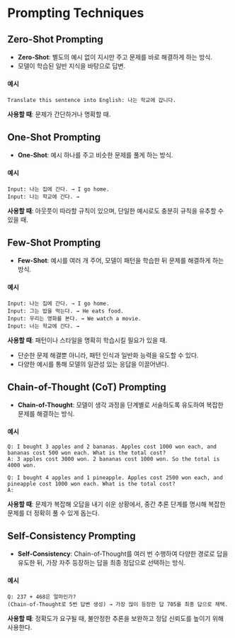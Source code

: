# Prompting Techniques


## Zero-Shot Prompting
- **Zero-Shot**: 별도의 예시 없이 지시만 주고 문제를 바로 해결하게 하는 방식.
- 모델이 학습된 일반 지식을 바탕으로 답변.

#### 예시
```
Translate this sentence into English: 나는 학교에 갑니다.
```

**사용할 때**: 문제가 간단하거나 명확할 때.


## One-Shot Prompting
- **One-Shot**: 예시 하나를 주고 비슷한 문제를 풀게 하는 방식.

#### 예시
```
Input: 나는 집에 간다. → I go home.
Input: 나는 학교에 간다. →
```

**사용할 때**: 아웃풋이 따라할 규칙이 있으며, 단일한 예시로도 충분히 규칙을 유추할 수 있을 때.


## Few-Shot Prompting
- **Few-Shot**: 예시를 여러 개 주어, 모델이 패턴을 학습한 뒤 문제를 해결하게 하는 방식.

#### 예시
```
Input: 나는 집에 간다. → I go home.
Input: 그는 밥을 먹는다. → He eats food.
Input: 우리는 영화를 본다. → We watch a movie.
Input: 너는 학교에 간다. →
```

**사용할 때**: 패턴이나 스타일을 명확히 학습시킬 필요가 있을 때.
- 단순한 문제 해결뿐 아니라, 패턴 인식과 일반화 능력을 유도할 수 있다.
- 다양한 예시를 통해 모델의 일관성 있는 응답을 이끌어낸다.


## Chain-of-Thought (CoT) Prompting
- **Chain-of-Thought**: 모델이 생각 과정을 단계별로 서술하도록 유도하여 복잡한 문제를 해결하는 방식.

#### 예시
```
Q: I bought 3 apples and 2 bananas. Apples cost 1000 won each, and bananas cost 500 won each. What is the total cost?
A: 3 apples cost 3000 won. 2 bananas cost 1000 won. So the total is 4000 won.

Q: I bought 4 apples and 1 pineapple. Apples cost 2500 won each, and pineapple cost 1000 won each. What is the total cost?
A: 
```

**사용할 때**: 문제가 복잡해 오답을 내기 쉬운 상황에서, 중간 추론 단계를 명시해 복잡한 문제를 더 정확히 풀 수 있게 돕는다.


## Self-Consistency Prompting
- **Self-Consistency**: Chain-of-Thought를 여러 번 수행하여 다양한 경로로 답을 유도한 뒤, 가장 자주 등장하는 답을 최종 정답으로 선택하는 방식.

#### 예시
```
Q: 237 + 468은 얼마인가?
(Chain-of-Thought로 5번 답변 생성) → 가장 많이 등장한 답 705를 최종 답으로 채택.
```

**사용할 때**: 정확도가 요구될 때, 불안정한 추론을 보완하고 정답 신뢰도를 높이기 위해 사용한다.
